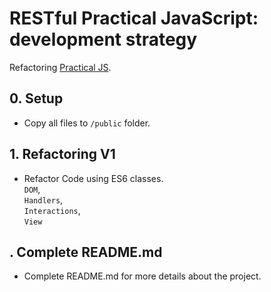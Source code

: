 
# RESTful Practical JavaScript: development strategy

Refactoring [Practical JS](https://github.com/MesutBE/practical-javascript).

## 0. Setup

* Copy all files to `/public` folder.

## 1. Refactoring V1

* Refactor Code using ES6 classes. <br>
    `DOM`, <br>
    `Handlers`, <br>
    `Interactions`, <br>
    `View`

## . Complete README.md

* Complete README.md for more details about the project.
